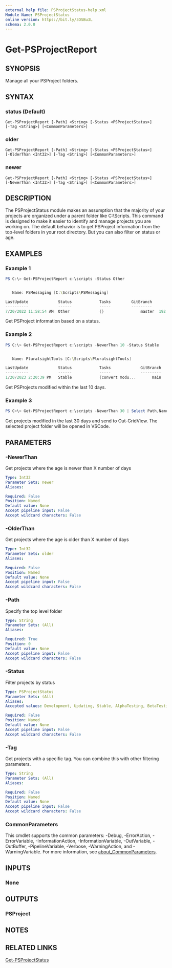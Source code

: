 ```yaml
---
external help file: PSProjectStatus-help.xml
Module Name: PSProjectStatus
online version: https://bit.ly/3OSBu3L
schema: 2.0.0
---
```


# Get-PSProjectReport

## SYNOPSIS

Manage all your PSProject folders.

## SYNTAX

### status (Default)
```
Get-PSProjectReport [-Path] <String> [-Status <PSProjectStatus>]
[-Tag <String>] [<CommonParameters>]
```

### older
```
Get-PSProjectReport [-Path] <String> [-Status <PSProjectStatus>]
[-OlderThan <Int32>] [-Tag <String>] [<CommonParameters>]
```

### newer
```
Get-PSProjectReport [-Path] <String> [-Status <PSProjectStatus>]
[-NewerThan <Int32>] [-Tag <String>] [<CommonParameters>]
```

## DESCRIPTION

The PSProjectStatus module makes an assumption that the majority of your projects are organized under a parent folder like C:\Scripts. This command is designed to make it easier to identify and manage projects you are working on. The default behavior is to get PSProject information from the top-level folders in your root directory. But you can also filter on status or age.

## EXAMPLES

### Example 1

```powershell
PS C:\> Get-PSProjectReport c:\scripts -Status Other


   Name: PSMessaging [C:\Scripts\PSMessaging]

LastUpdate             Status            Tasks         GitBranch        Age
----------             ------            -----         ---------        ---
7/20/2022 11:58:54 AM  Other             {}                master  192.02:11
```

Get PSProject information based on a status.

### Example 2

```powershell
PS C:\> Get-PSProjectReport c:\scripts -NewerThan 10 -Status Stable


   Name: PluralsightTools [C:\Scripts\PluralsightTools]

LastUpdate             Status            Tasks             GitBranch        Age
----------             ------            -----             ---------        ---
1/20/2023 2:20:39 PM   Stable            {convert modu...       main   07.23:51
```

Get PSProjects modified within the last 10 days.

### Example 3

```powershell
PS C>\> Get-PSProjectReport c:\scripts -NewerThan 30 | Select Path,Name,Status,LastUpdate | Out-GridView -Title "Select a project" -OutputMode Single | foreach-object { code $_.path }
```

Get projects modified in the last 30 days and send to Out-GridView. The selected project folder will be opened in VSCode.

## PARAMETERS

### -NewerThan

Get projects where the age is newer than X number of days

```yaml
Type: Int32
Parameter Sets: newer
Aliases:

Required: False
Position: Named
Default value: None
Accept pipeline input: False
Accept wildcard characters: False
```

### -OlderThan

Get projects where the age is older than X number of days

```yaml
Type: Int32
Parameter Sets: older
Aliases:

Required: False
Position: Named
Default value: None
Accept pipeline input: False
Accept wildcard characters: False
```

### -Path

Specify the top level folder

```yaml
Type: String
Parameter Sets: (All)
Aliases:

Required: True
Position: 0
Default value: None
Accept pipeline input: False
Accept wildcard characters: False
```

### -Status

Filter projects by status

```yaml
Type: PSProjectStatus
Parameter Sets: (All)
Aliases:
Accepted values: Development, Updating, Stable, AlphaTesting, BetaTesting, ReleaseCandidate, Patching, UnitTesting, AcceptanceTesting, Other, Archive

Required: False
Position: Named
Default value: None
Accept pipeline input: False
Accept wildcard characters: False
```

### -Tag
Get projects with a specific tag. You can combine this with other filtering parameters.

```yaml
Type: String
Parameter Sets: (All)
Aliases:

Required: False
Position: Named
Default value: None
Accept pipeline input: False
Accept wildcard characters: False
```

### CommonParameters
This cmdlet supports the common parameters: -Debug, -ErrorAction, -ErrorVariable, -InformationAction, -InformationVariable, -OutVariable, -OutBuffer, -PipelineVariable, -Verbose, -WarningAction, and -WarningVariable. For more information, see [about_CommonParameters](http://go.microsoft.com/fwlink/?LinkID=113216).

## INPUTS

### None

## OUTPUTS

### PSProject

## NOTES

## RELATED LINKS

[Get-PSProjectStatus](Get-PSProjectStatus.md)
